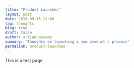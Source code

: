 ```yaml
---
title: "Product Launches"
layout: post
date: 2016-09-15 11:00
tag: thoughts
blog: true
draft: false
author: artiannaswamy
summary: "Thoughts on launching a new product / process"
permalink: product-launches
---
```


This is a test page
